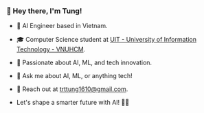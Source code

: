 ### 👋 Hey there, I'm Tung!

- 🚀 AI Engineer based in Vietnam.
- 🎓 Computer Science student at [UIT - University of Information Technology - VNUHCM](https://www.uit.edu.vn).
- 🌟 Passionate about AI, ML, and tech innovation.
- 💬 Ask me about AI, ML, or anything tech!
- 📧 Reach out at [trttung1610@gmail.com](mailto:trttung1610@gmail.com).

- Let's shape a smarter future with AI! 🤖✨
